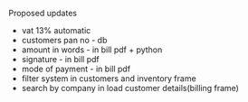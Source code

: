 Proposed updates
- vat 13% automatic
- customers pan no - db
- amount in words - in bill pdf + python
- signature - in bill pdf
- mode of payment - in bill pdf
- filter system in customers and inventory frame
- search by company in load customer details(billing frame)